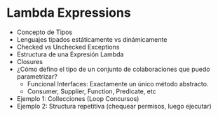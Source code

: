 # Lambda Expressions

- Concepto de Tipos
- Lenguajes tipados estáticamente vs dinámicamente
- Checked vs Unchecked Exceptions
- Estructura de una Expresión Lambda
- Closures
- ¿Cómo defino el tipo de un conjunto de colaboraciones que puedo parametrizar?
    - Funcional Interfaces: Exactamente un único método abstracto.
    - Consumer, Supplier, Function, Predicate, etc
- Ejemplo 1: Collecciones (Loop Concursos)
- Ejemplo 2: Structura repetitiva (chequear permisos, luego ejecutar)
